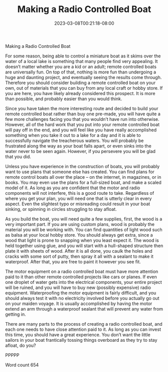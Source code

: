 ﻿---
title: "Making a Radio Controlled Boat"
date: 2023-03-08T00:21:18-08:00
description: "RC Hobbies Tips for Web Success"
featured_image: "/images/RC Hobbies.jpg"
tags: ["RC Hobbies"]
---

Making a Radio Controlled Boat

For some reason, being able to control a miniature boat as it skims over the water of a local lake is something that many people find very appealing. It doesn’t matter whether you are a kid or an adult; remote controlled boats are universally fun. On top of that, nothing is more fun than undergoing a huge and daunting project, and eventually seeing the results come through. Therefore you should consider building a remote controlled boat on your own, out of materials that you can buy from any local craft or hobby store. If you are here, you have likely already considered this prospect. It is more than possible, and probably easier than you would think.

Since you have taken the more interesting route and decided to build your remote controlled boat rather than buy one pre-made, you will have quite a few more challenges facing you that you wouldn’t have run into otherwise. However, all of the hard work that you put into your remote controlled boat will pay off in the end, and you will feel like you have really accomplished something when you take it out to a lake for a day and it is able to successfully navigate the treacherous waters. You will probably be frustrated along the way as your boat falls apart, or even sinks into the water never to be seen again. However, if you persevere you will be glad that you did.

Unless you have experience in the construction of boats, you will probably want to use plans that someone else has created. You can find plans for remote control boats all over the place – on the internet, in magazines, or in books. You may even use the plans for a full-sized boat, and make a scaled model of it. As long as you are confident that the motor and radio components will not interfere, this is a good route to take. Regardless of where you get your plan, you will need one that is utterly clear in every aspect. Even the slightest typo or misreading could result in your boat sinking, or spinning in circles struggling to stay afloat.

As you build the boat, you will need quite a few supplies, first, the wood is a very important part. If you are using custom plans, wood is probably the material you will be working with. You can find quantities of light wood such as balsa at your local hobby store. You should always get extra, since a wood that light is prone to snapping when you least expect it. The wood is held together using glue, and you will start with a hull-shaped structure then plate it with sheets of wood. After it is all done, you caulk the holes and cracks with some sort of putty, then spray it all with a sealant to make it waterproof. After that, you are free to paint it however you see fit.

The motor equipment on a radio controlled boat must have more attention paid to it than other remote controlled projects like cars or planes. If even one droplet of water gets into the electrical components, your entire project will be ruined, and you will have to buy new (possibly expensive) radio equipment. Waterproofing the motor equipment is fairly difficult, and you should always test it with no electricity involved before you actually go out on your maiden voyage. It is usually accomplished by having the motor extend an arm through a waterproof sealant that will prevent any water from getting in.

There are many parts to the process of creating a radio controlled boat, and each one needs to have close attention paid to it. As long as you can invest this time, you should have a great experience. You don’t want the little sailors in your boat frantically tossing things overboard as they try to stay afloat, do you?

PPPPP

Word count 654

